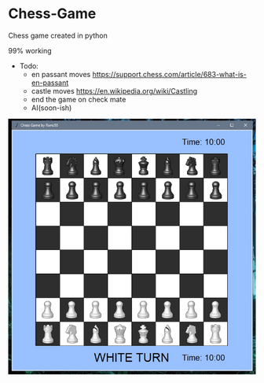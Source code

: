# Chess-Game
Chess game created in python

99% working
- Todo:
  - en passant moves https://support.chess.com/article/683-what-is-en-passant
  - castle moves https://en.wikipedia.org/wiki/Castling
  - end the game on check mate
  - AI(soon-ish)

![Start_screen](assets/001.jpg "Start_screen")
